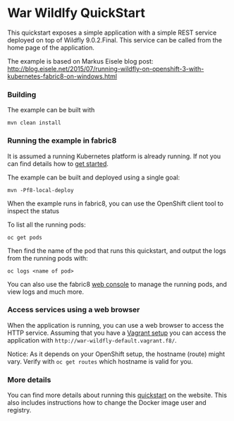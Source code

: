 # War Wildlfy QuickStart

This quickstart exposes a simple application with a simple REST service deployed on top of Wildfly 9.0.2.Final. 
This service can be called from the home page of the application.

The example is based on Markus Eisele blog post:
http://blog.eisele.net/2015/07/running-wildfly-on-openshift-3-with-kubernetes-fabric8-on-windows.html

### Building

The example can be built with

    mvn clean install

### Running the example in fabric8

It is assumed a running Kubernetes platform is already running. If not you can find details how to [get started](http://fabric8.io/guide/getStarted/index.html).

The example can be built and deployed using a single goal:

    mvn -Pf8-local-deploy

When the example runs in fabric8, you can use the OpenShift client tool to inspect the status

To list all the running pods:

    oc get pods

Then find the name of the pod that runs this quickstart, and output the logs from the running pods with:

    oc logs <name of pod>

You can also use the fabric8 [web console](http://fabric8.io/guide/console.html) to manage the
running pods, and view logs and much more.

### Access services using a web browser

When the application is running, you can use a web browser to access the HTTP service. Assuming that you
have a [Vagrant setup](http://fabric8.io/guide/getStarted/vagrant.html) you can access the application with
`http://war-wildfly-default.vagrant.f8/`.

Notice: As it depends on your OpenShift setup, the hostname (route) might vary. Verify with `oc get routes` which
hostname is valid for you.

### More details

You can find more details about running this [quickstart](http://fabric8.io/guide/quickstarts/running.html) on the website. This also includes instructions how to change the Docker image user and registry.
